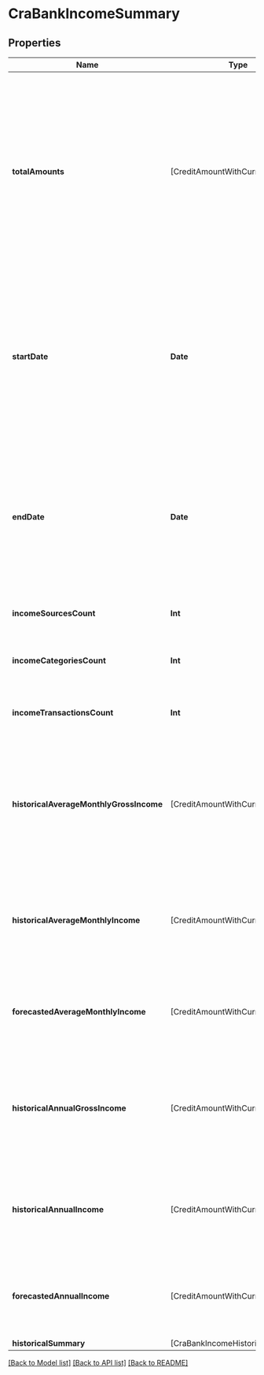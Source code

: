 # CraBankIncomeSummary

## Properties
Name | Type | Description | Notes
------------ | ------------- | ------------- | -------------
**totalAmounts** | [CreditAmountWithCurrency] | Total amount of earnings across all the income sources in the end user&#39;s Items for the days requested by the client. This can contain multiple amounts, with each amount denominated in one unique currency. | [optional] 
**startDate** | **Date** | The earliest date within the days requested in which all income sources identified by Plaid appear in a user&#39;s account. The date will be returned in an ISO 8601 format (YYYY-MM-DD). | [optional] 
**endDate** | **Date** | The latest date in which all income sources identified by Plaid appear in the user&#39;s account. The date will be returned in an ISO 8601 format (YYYY-MM-DD). | [optional] 
**incomeSourcesCount** | **Int** | Number of income sources per end user. | [optional] 
**incomeCategoriesCount** | **Int** | Number of income categories per end user. | [optional] 
**incomeTransactionsCount** | **Int** | Number of income transactions per end user. | [optional] 
**historicalAverageMonthlyGrossIncome** | [CreditAmountWithCurrency] | An estimate of the average gross monthly income based on the historical net amount and income category for the income source(s). | [optional] 
**historicalAverageMonthlyIncome** | [CreditAmountWithCurrency] | The average monthly income amount estimated based on the historical data for the income source(s). | [optional] 
**forecastedAverageMonthlyIncome** | [CreditAmountWithCurrency] | The predicted average monthly income amount for the income source(s). | [optional] 
**historicalAnnualGrossIncome** | [CreditAmountWithCurrency] | An estimate of the annual gross income based on the historical net amount and income category for the income source(s). | [optional] 
**historicalAnnualIncome** | [CreditAmountWithCurrency] | The annual income amount estimated based on the historical data for the income source(s). | [optional] 
**forecastedAnnualIncome** | [CreditAmountWithCurrency] | The predicted average annual income amount for the income source(s). | [optional] 
**historicalSummary** | [CraBankIncomeHistoricalSummary] |  | [optional] 

[[Back to Model list]](../README.md#documentation-for-models) [[Back to API list]](../README.md#documentation-for-api-endpoints) [[Back to README]](../README.md)


